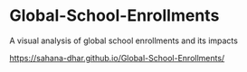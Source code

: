 # Global-School-Enrollments
A visual analysis of global school enrollments and its impacts

https://sahana-dhar.github.io/Global-School-Enrollments/ 
